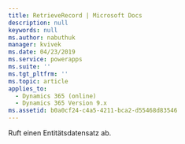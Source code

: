```yaml
---
title: RetrieveRecord | Microsoft Docs
description: null
keywords: null
ms.author: nabuthuk
manager: kvivek
ms.date: 04/23/2019
ms.service: powerapps
ms.suite: ''
ms.tgt_pltfrm: ''
ms.topic: article
applies_to:
  - Dynamics 365 (online)
  - Dynamics 365 Version 9.x
ms.assetid: b0a0cf24-c4a5-4211-bca2-d55468d83546
---
```


Ruft einen Entitätsdatensatz ab.
